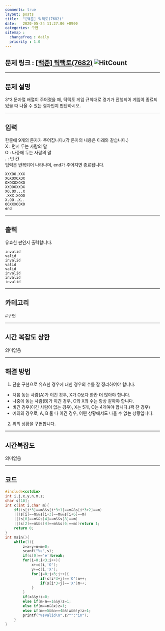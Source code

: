 ```yaml
---
comments: true
layout: posts
title:  "[백준] 틱택토(7682)"
date:   2020-05-24 11:27:06 +0900
categories: 구현
sitemap :
  changefreq : daily
  priority : 1.0
---
```

## 문제 링크 : [[백준] 틱택토(7682)](https://www.acmicpc.net/problem/7682) ![HitCount](http://hits.dwyl.com/lastknight00.github.io/7682.svg)  

---

## 문제 설명
3*3 문자열 배열이 주어졌을 때, 틱택토 게임 규칙대로 경기가 진행되어 게임이 종료되었을 때 나올 수 있는 결과인지 판단하시오.

---

## 입력
한줄에 9개의 문자가 주어집니다.(각 문자의 내용은 아래와 같습니다.)  
X : 먼저 두는 사람의 말  
O : 나중에 두는 사람의 말  
. : 빈 칸  
입력은 반복되어 나타나며, end가 주어지면 종료됩니다.
```
XXXOO.XXX
XOXOXOXOX
OXOXOXOXO
XXOOOXXOX
XO.OX...X
.XXX.XOOO
X.OO..X..
OOXXXOOXO
end
```
---
## 출력
유효한 판인지 출력합니다.
```
invalid
valid
invalid
valid
valid
invalid
invalid
invalid
```

---

## 카테고리  
#구현

---

## 시간 복잡도 상한
의미없음

---
## 해결 방법
1. 단순 구현으로 유효한 경우에 대한 경우의 수를 잘 정리하여야 합니다.
* 처음 놓는 사람(A)가 이긴 경우, X가 O보다 한칸 더 많아야 합니다.
* 나중에 놓는 사람(B)가 이긴 경우, O와 X의 수는 항상 같아야 합니다.
* 비긴 경우(이긴 사람이 없는 경우), X는 5개, O는 4개여야 합니다.(꽉 찬 경우)
* 예외의 경우로, A, B 둘 다 이긴 경우, 어떤 상황에서도 나올 수 없는 상황입니다.
2. 위의 상황을 구현합니다.

---

## 시간복잡도  
의미없음

---  

## 코드

```cpp
#include<cstdio>
int i,j,x,y,n,m,z;
char s[10];
int c(int i,char m){
    if((s[i*3]==m&&s[i*3+1]==m&&s[i*3+2]==m)
    ||(s[i]==m&&s[i+3]==m&&s[i+6]==m)
    ||(s[0]==m&&s[4]==m&&s[8]==m)
    ||(s[2]==m&&s[4]==m&&s[6]==m))return 1;
    return 0;
}
int main(){
    while(1){
        z=x=y=n=m=0;
        scanf("%s",s);
        if(s[0]=='e')break;
        for(i=0;i<3;i++){
            x+=c(i,'O');
            y+=c(i,'X');
            for(j=0;j<3;j++){
                if(s[i*3+j]=='O')n++;
                if(s[i*3+j]=='X')m++;
            }
        }
        if(x&&y)z=0;
        else if(m-n==1&&y)z=1;
        else if(m==n&&x)z=1;
        else if(m==5&&n==4&&!x&&!y)z=1;
        printf("%svalid\n",z?"":"in");
    }
}
```
